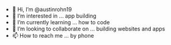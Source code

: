 - 👋 Hi, I’m @austinrohn19
- 👀 I’m interested in ... app building
- 🌱 I’m currently learning ... how to code
- 💞️ I’m looking to collaborate on ... building websites and apps
- 📫 How to reach me ... by phone

<!---
austinrohn19/austinrohn19 is a ✨ special ✨ repository because its `README.md` (this file) appears on your GitHub profile.
You can click the Preview link to take a look at your changes.
--->

